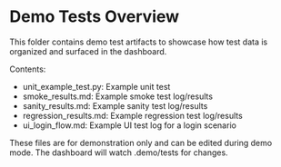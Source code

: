 # Demo Tests Overview

This folder contains demo test artifacts to showcase how test data is organized and surfaced in the dashboard.

Contents:
- unit_example_test.py: Example unit test
- smoke_results.md: Example smoke test log/results
- sanity_results.md: Example sanity test log/results
- regression_results.md: Example regression test log/results
- ui_login_flow.md: Example UI test log for a login scenario

These files are for demonstration only and can be edited during demo mode. The dashboard will watch .demo/tests for changes.
